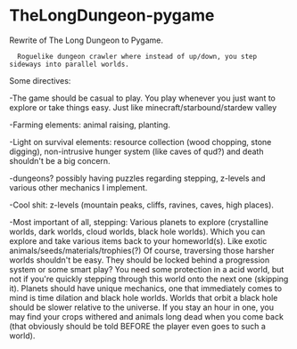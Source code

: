 # TheLongDungeon-pygame
Rewrite of The Long Dungeon to Pygame.


      Roguelike dungeon crawler where instead of up/down, you step sideways into parallel worlds.
    

Some directives:

-The game should be casual to play. You play whenever you just want to explore or take things easy. Just like minecraft/starbound/stardew valley

-Farming elements: animal raising, planting.

-Light on survival elements: resource collection (wood chopping, stone digging), non-intrusive hunger system (like caves of qud?) and death shouldn't be a big concern.

-dungeons? possibly having puzzles regarding stepping, z-levels and various other mechanics I implement.  

-Cool shit: z-levels (mountain peaks, cliffs, ravines, caves, high places).

-Most important of all, stepping: Various planets to explore (crystalline worlds, dark worlds, cloud worlds, black hole worlds).
  Which you can explore and take various items back to your homeworld(s). Like exotic animals/seeds/materials/trophies(?)
  Of course, traversing those harsher worlds shouldn't be easy. They should be locked behind a progression system or some smart play?
  You need some protection in a acid world, but not if you're quickly stepping through this world onto the next one (skipping it).
  Planets should have unique mechanics, one that immediately comes to mind is time dilation and black hole worlds.
  Worlds that orbit a black hole should be slower relative to the universe. If you stay an hour in one, you may find your crops withered and animals long dead        when you come back (that obviously should be told BEFORE the player even goes to such a world). 
